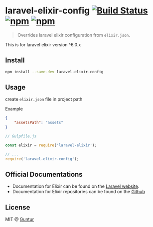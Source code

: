 # laravel-elixir-config [![Build Status](https://travis-ci.org/iguntur/laravel-elixir-config.svg?branch=master)](https://travis-ci.org/iguntur/laravel-elixir-config) [![npm](https://img.shields.io/npm/v/laravel-elixir-config.svg?style=flat-square)](https://npmjs.com/package/laravel-elixir-config) [![npm](https://img.shields.io/npm/l/laravel-elixir-config.svg?style=flat-square)](#)

> Overrides laravel elixir configuration from `elixir.json`.


This is for laravel elixir version ^6.0.x

## Install

``` bash
npm install --save-dev laravel-elixir-config
```

## Usage

create `elixir.json` file in project path

Example

``` json
{
    "assetsPath": "assets"
}
```


``` js
// Gulpfile.js

const elixir = require('laravel-elixir');

// ...
require('laravel-elixir-config');
```

## Official Documentations

- Documentation for Elixir can be found on the [Laravel website](http://laravel.com/docs/elixir).
- Documentation for Elixir repositories can be found on the [Github](https://github.com/laravel/elixir)


## License

MIT @ [Guntur](guntur.starmediateknik.com)
